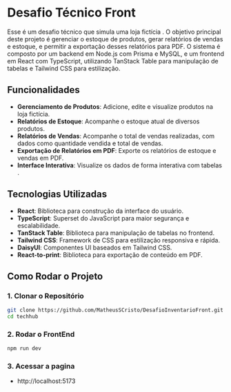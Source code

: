 # Desafio Técnico Front

Esse é um desafio técnico que simula uma loja fictícia . O objetivo principal deste projeto é gerenciar o estoque de produtos, gerar relatórios de vendas e estoque, e permitir a exportação desses relatórios para PDF. O sistema é composto por um backend em Node.js com Prisma e MySQL, e um frontend em React com TypeScript, utilizando TanStack Table para manipulação de tabelas e Tailwind CSS para estilização.

## Funcionalidades

- **Gerenciamento de Produtos**: Adicione, edite e visualize produtos na loja fictícia.
- **Relatórios de Estoque**: Acompanhe o estoque atual de diversos produtos.
- **Relatórios de Vendas**: Acompanhe o total de vendas realizadas, com dados como quantidade vendida e total de vendas.
- **Exportação de Relatórios em PDF**: Exporte os relatórios de estoque e vendas em PDF.
- **Interface Interativa**: Visualize os dados de forma interativa com tabelas .

## Tecnologias Utilizadas

- **React**: Biblioteca para construção da interface do usuário.
- **TypeScript**: Superset do JavaScript para maior segurança e escalabilidade.
- **TanStack Table**: Biblioteca para manipulação de tabelas no frontend.
- **Tailwind CSS**: Framework de CSS para estilização responsiva e rápida.
- **DaisyUI**: Componentes UI baseados em Tailwind CSS.
- **React-to-print**: Biblioteca para exportação de conteúdo em PDF.

## Como Rodar o Projeto

### 1. Clonar o Repositório

```bash
git clone https://github.com/MatheusSCristo/DesafioInventarioFront.git
cd techhub
```
### 2. Rodar o FrontEnd
```bash
npm run dev
```

### 3. Acessar a pagina
  - http://localhost:5173
